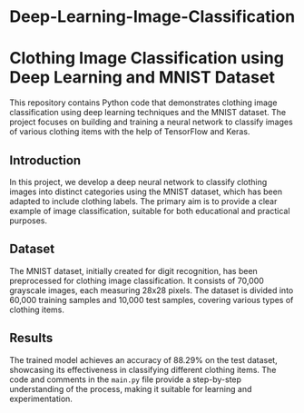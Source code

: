 # Deep-Learning-Image-Classification

# Clothing Image Classification using Deep Learning and MNIST Dataset

This repository contains Python code that demonstrates clothing image classification using deep learning techniques and the MNIST dataset. The project focuses on building and training a neural network to classify images of various clothing items with the help of TensorFlow and Keras.

## Introduction
In this project, we develop a deep neural network to classify clothing images into distinct categories using the MNIST dataset, which has been adapted to include clothing labels. The primary aim is to provide a clear example of image classification, suitable for both educational and practical purposes.

## Dataset
The MNIST dataset, initially created for digit recognition, has been preprocessed for clothing image classification. It consists of 70,000 grayscale images, each measuring 28x28 pixels. The dataset is divided into 60,000 training samples and 10,000 test samples, covering various types of clothing items.

## Results
The trained model achieves an accuracy of 88.29% on the test dataset, showcasing its effectiveness in classifying different clothing items. The code and comments in the `main.py` file provide a step-by-step understanding of the process, making it suitable for learning and experimentation.



